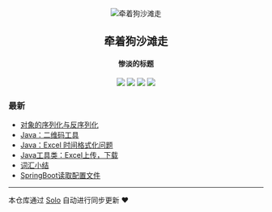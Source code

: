 <p align="center"><img alt="牵着狗沙滩走" src="https://static.b3log.org/images/brand/solo-32.png"></p><h2 align="center">
牵着狗沙滩走
</h2>

<h4 align="center">惨淡的标题</h4>
<p align="center"><a title="牵着狗沙滩走" target="_blank" href="https://github.com/Joshxubo/solo-blog"><img src="https://img.shields.io/github/last-commit/Joshxubo/solo-blog.svg?style=flat-square&color=FF9900"></a>
<a title="GitHub repo size in bytes" target="_blank" href="https://github.com/Joshxubo/solo-blog"><img src="https://img.shields.io/github/repo-size/Joshxubo/solo-blog.svg?style=flat-square"></a>
<a title="Solo Version" target="_blank" href="https://github.com/b3log/solo/releases"><img src="https://img.shields.io/badge/solo-3.6.3-f1e05a.svg?style=flat-square&color=blueviolet"></a>
<a title="Hits" target="_blank" href="https://github.com/b3log/hits"><img src="https://hits.b3log.org/Joshxubo/solo-blog.svg"></a></p>

### 最新

* [对象的序列化与反序列化](http://www.luxiaoya.work:8081/articles/2019/11/07/1573141340694.html)
* [Java：二维码工具](http://www.luxiaoya.work:8081/articles/2019/11/07/1573141128042.html)
* [Java：Excel 时间格式化问题](http://www.luxiaoya.work:8081/articles/2019/11/07/1573141026026.html)
* [Java工具类：Excel上传，下载](http://www.luxiaoya.work:8081/articles/2019/11/07/1573140603134.html)
* [词汇小结](http://www.luxiaoya.work:8081/articles/2019/10/10/1570669810030.html)
* [SpringBoot读取配置文件](http://www.luxiaoya.work:8081/articles/2019/10/09/1570616336563.html)



---

本仓库通过 [Solo](https://github.com/b3log/solo) 自动进行同步更新 ❤️ 